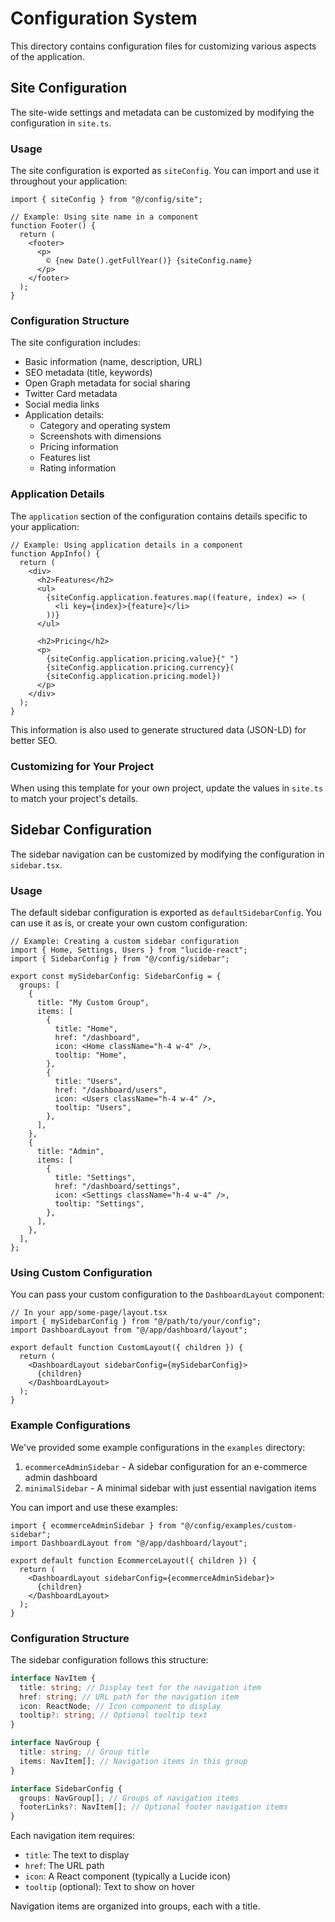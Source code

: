 # Configuration System

This directory contains configuration files for customizing various aspects of the application.

## Site Configuration

The site-wide settings and metadata can be customized by modifying the configuration in `site.ts`.

### Usage

The site configuration is exported as `siteConfig`. You can import and use it throughout your application:

```tsx
import { siteConfig } from "@/config/site";

// Example: Using site name in a component
function Footer() {
  return (
    <footer>
      <p>
        © {new Date().getFullYear()} {siteConfig.name}
      </p>
    </footer>
  );
}
```

### Configuration Structure

The site configuration includes:

- Basic information (name, description, URL)
- SEO metadata (title, keywords)
- Open Graph metadata for social sharing
- Twitter Card metadata
- Social media links
- Application details:
  - Category and operating system
  - Screenshots with dimensions
  - Pricing information
  - Features list
  - Rating information

### Application Details

The `application` section of the configuration contains details specific to your application:

```tsx
// Example: Using application details in a component
function AppInfo() {
  return (
    <div>
      <h2>Features</h2>
      <ul>
        {siteConfig.application.features.map((feature, index) => (
          <li key={index}>{feature}</li>
        ))}
      </ul>

      <h2>Pricing</h2>
      <p>
        {siteConfig.application.pricing.value}{" "}
        {siteConfig.application.pricing.currency}(
        {siteConfig.application.pricing.model})
      </p>
    </div>
  );
}
```

This information is also used to generate structured data (JSON-LD) for better SEO.

### Customizing for Your Project

When using this template for your own project, update the values in `site.ts` to match your project's details.

## Sidebar Configuration

The sidebar navigation can be customized by modifying the configuration in `sidebar.tsx`.

### Usage

The default sidebar configuration is exported as `defaultSidebarConfig`. You can use it as is, or create your own custom configuration:

```tsx
// Example: Creating a custom sidebar configuration
import { Home, Settings, Users } from "lucide-react";
import { SidebarConfig } from "@/config/sidebar";

export const mySidebarConfig: SidebarConfig = {
  groups: [
    {
      title: "My Custom Group",
      items: [
        {
          title: "Home",
          href: "/dashboard",
          icon: <Home className="h-4 w-4" />,
          tooltip: "Home",
        },
        {
          title: "Users",
          href: "/dashboard/users",
          icon: <Users className="h-4 w-4" />,
          tooltip: "Users",
        },
      ],
    },
    {
      title: "Admin",
      items: [
        {
          title: "Settings",
          href: "/dashboard/settings",
          icon: <Settings className="h-4 w-4" />,
          tooltip: "Settings",
        },
      ],
    },
  ],
};
```

### Using Custom Configuration

You can pass your custom configuration to the `DashboardLayout` component:

```tsx
// In your app/some-page/layout.tsx
import { mySidebarConfig } from "@/path/to/your/config";
import DashboardLayout from "@/app/dashboard/layout";

export default function CustomLayout({ children }) {
  return (
    <DashboardLayout sidebarConfig={mySidebarConfig}>
      {children}
    </DashboardLayout>
  );
}
```

### Example Configurations

We've provided some example configurations in the `examples` directory:

1. `ecommerceAdminSidebar` - A sidebar configuration for an e-commerce admin dashboard
2. `minimalSidebar` - A minimal sidebar with just essential navigation items

You can import and use these examples:

```tsx
import { ecommerceAdminSidebar } from "@/config/examples/custom-sidebar";
import DashboardLayout from "@/app/dashboard/layout";

export default function EcommerceLayout({ children }) {
  return (
    <DashboardLayout sidebarConfig={ecommerceAdminSidebar}>
      {children}
    </DashboardLayout>
  );
}
```

### Configuration Structure

The sidebar configuration follows this structure:

```typescript
interface NavItem {
  title: string; // Display text for the navigation item
  href: string; // URL path for the navigation item
  icon: ReactNode; // Icon component to display
  tooltip?: string; // Optional tooltip text
}

interface NavGroup {
  title: string; // Group title
  items: NavItem[]; // Navigation items in this group
}

interface SidebarConfig {
  groups: NavGroup[]; // Groups of navigation items
  footerLinks?: NavItem[]; // Optional footer navigation items
}
```

Each navigation item requires:

- `title`: The text to display
- `href`: The URL path
- `icon`: A React component (typically a Lucide icon)
- `tooltip` (optional): Text to show on hover

Navigation items are organized into groups, each with a title.
